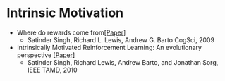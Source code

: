 # Intrinsic Motivation
* Where do rewards come from[[Paper]](http://web.eecs.umich.edu/~baveja/Papers/singh-lewis-barto-2009-cogsci.pdf)
  * Satinder Singh, Richard L. Lewis, Andrew G. Barto CogSci, 2009
* Intrinsically Motivated Reinforcement Learning: An evolutionary perspective [[Paper]](https://web.eecs.umich.edu/~baveja/Papers/IMRLIEEETAMDFinal.pdf)
  * Satinder Singh, Richard Lewis, Andrew Barto, and Jonathan Sorg, IEEE TAMD, 2010
